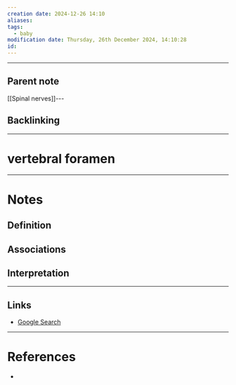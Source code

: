```yaml
---
creation date: 2024-12-26 14:10
aliases: 
tags:
  - baby
modification date: Thursday, 26th December 2024, 14:10:28
id:
---
```

---

## Parent note
[[Spinal nerves]]---
## Backlinking


---
# vertebral foramen


---
# Notes

## Definition

## Associations

## Interpretation

---
## Links
- [Google Search](https://www.google.com/search?q=vertebral+foramen)

---
# References
+ 